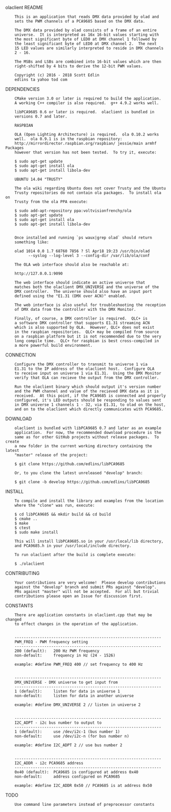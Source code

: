olaclient README

        This is an application that reads DMX data provided by olad and
        sets the PWM channels of a PCA9685 based on the DMX data.

        The DMX data provided by olad consists of a frame of an entire
        universe.  It is interpreted as 16x 16-bit values starting with
        the most significant byte of LED0 at DMX channel 1 followed by
        the least significant byte of LED0 at DMX channel 2.  The next
        15 LED values are similarly interpreted to reside in DMX channels
        2 - 16.

        The MSBs and LSBs are combined into 16-bit values which are then
        right-shifted by 4 bits to derive the 12-bit PWM values.

        Copyright (c) 2016 - 2018 Scott Edlin
        edlins ta yahoo tod com


DEPENDENCIES

        CMake version 3.0 or later is required to build the application.
        A working C++ compiler is also required.  g++ 4.9.2 works well.

        libPCA9685 0.6 or later is required.  olaclient is bundled in
        versions 0.7 and later.

        RASPBIAN

        OLA (Open Lighting Architecture) is required.  ola 0.10.2 works
        well.  ola 0.9.1 is in the raspbian repository:
        http://mirrordirector.raspbian.org/raspbian/ jessie/main armhf Packages
        however that version has not been tested.  To try it, execute:

        $ sudo apt-get update
        $ sudo apt-get install ola
        $ sudo apt-get install libola-dev

        UBUNTU 14.04 "TRUSTY"

        The ola wiki regarding Ubuntu does not cover Trusty and the Ubuntu
        Trusty repositories do not contain ola packages.  To install ola on
        Trusty from the ola PPA execute:

        $ sudo add-apt-repository ppa:voltvisionfrenchy/ola
        $ sudo apt-get update
        $ sudo apt-get install ola
        $ sudo apt-get install libola-dev


        Once installed and running `ps waux|grep olad` should return
        something like:

        olad 1014 0.0 1.7 68760 7856 ? Sl Apr18 19:23 /usr/bin/olad
              --syslog --log-level 3 --config-dir /var/lib/ola/conf

        The OLA web interface should also be reachable at:

        http://127.0.0.1:9090

        The web interface should indicate an active universe that
        matches both the olaclient DMX_UNIVERSE and the universe of the
        DMX controller.  The universe should also have an input port
        defined using the "E1.31 (DMX over ACN)" enabled.

        The web interface is also useful for troubleshooting the reception
        of DMX data from the controller with the DMX Monitor.

        Finally, of course, a DMX controller is required.  QLC+ is
        a software DMX controller that supports E1.31 streaming ACN
        which is also supported by OLA.  However, QLC+ does not exist
        in the raspbian repositories.  QLC+ may be compiled from source
        on a raspbian platform but it is not recommended due to the very
        long compile time.  QLC+ for raspbian is best cross-compiled in
        a more powerful build environment.

CONNECTION

        Configure the DMX controller to transmit to universe 1 via
        E1.31 to the IP address of the olaclient host.  Configure OLA
        to receive input on universe 1 via E1.31.  Using the DMX Monitor
        verify that OLA can recieve the output from the DMX controller.

        Run the olaclient binary which should output it's version number
        and the PWM channel and value of the recieved DMX data as it is
        received.  At this point, if the PCA9685 is connected and properly
        configured, it's LED outputs should be responding to values sent
        in DMX universe 1 channels 1 - 32, via E1.31, to olad on the host,
        and on to the olaclient which directly communicates with PCA9685.

DOWNLOAD

        olaclient is bundled with libPCA9685 0.7 and later as an example
        application.  For now, the recommended download procedure is the
        same as for other GitHub projects without release packages.  To create
        a new folder in the current working directory containing the latest
        "master" release of the project:

        $ git clone https://github.com/edlins/libPCA9685

        Or, to you clone the latest unreleased "develop" branch:

        $ git clone -b develop https://github.com/edlins/libPCA9685

INSTALL

        To compile and install the library and examples from the location
        where the "clone" was run, execute:

        $ cd libPCA9685 && mkdir build && cd build
        $ cmake ..
        $ make
        $ ctest
        $ sudo make install

        This will install libPCA9685.so in your /usr/local/lib directory,
        and PCA9685.h in your /usr/local/include directory.

        To run olaclient after the build is complete execute:

        $ ./olaclient


CONTRIBUTING

        Your contributions are very welcome!  Please develop contributions
        against the "develop" branch and submit PRs against "develop".
        PRs against "master" will not be accepted.  For all but trivial
        contributions please open an Issue for discussion first.


CONSTANTS

        There are application constants in olaclient.cpp that may be changed
        to effect changes in the operation of the application.


        ----------------------------------------------------------------
        PWM_FREQ - PWM frequency setting
        ----------------------------------------------------------------
        200 (default):   200 Hz PWM frequency
        non-default:     frequency in Hz (24 - 1526)

        example: #define PWM_FREQ 400 // set frequency to 400 Hz


        ----------------------------------------------------------------
        DMX_UNIVERSE - DMX universe to get input from
        ----------------------------------------------------------------
        1 (default):     listen for data in universe 1
        non-default:     listen for data in another universe

        example: #define DMX_UNIVERSE 2 // listen in universe 2


        ----------------------------------------------------------------
        I2C_ADPT - i2c bus number to output to
        ----------------------------------------------------------------
        1 (default):     use /dev/i2c-1 (bus number 1)
        non-default:     use /dev/i2c-n (for bus number n)

        example: #define I2C_ADPT 2 // use bus number 2


        ----------------------------------------------------------------
        I2C_ADDR - i2c PCA9685 address
        ----------------------------------------------------------------
        0x40 (default):  PCA9685 is configured at address 0x40
        non-default:     address configured on PCA9685

        example: #define I2C_ADDR 0x50 // PCA9685 is at address 0x50

TODO

        Use command line parameters instead of preprocessor constants

